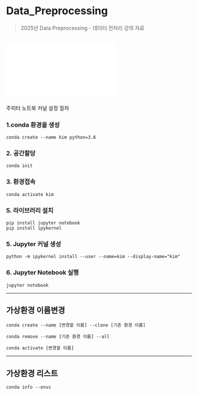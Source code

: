 # Data_Preprocessing
> 2025년 Data Preprocessing - 데이터 전처리 강의 자료

![중간고사](자료/중간고사_필기.md)
-----------
주피터 노트북 커널 설정 절차

### 1.conda 환경을 생성
```
conda create --name kim python=3.6
```

### 2. 공간할당
```
conda init
```

### 3. 환경접속
```
conda activate kim
```

### 5. 라이브러리 설치
```
pip install jupyter notebook
pip install ipykernel
```

### 5. Jupyter 커널 생성
```
python -m ipykernel install --user --name=kim --display-name="kim"
```

### 6. Jupyter Notebook 실행
```
jupyter notebook
```
--------
## 가상환경 이름변경
```
conda create --name [변경할 이름] --clone [기존 환경 이름]
```
```
conda remove --name [기존 환경 이름] --all
```
```
conda activate [변경할 이름]
```
--------
## 가상환경 리스트
```
conda info --envs
```
